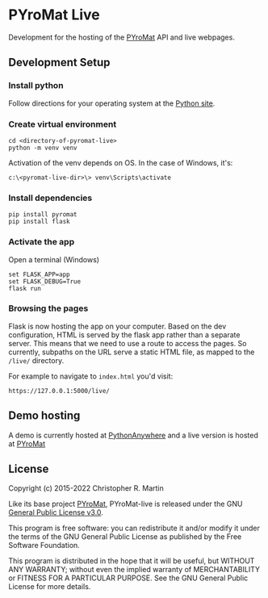# PYroMat Live
Development for the hosting of the [PYroMat](https://github.com/chmarti1/PYroMat) API and live webpages. 


## Development Setup

### Install python 
Follow directions for your operating system at the [Python site](https://python.org).

### Create virtual environment
```
cd <directory-of-pyromat-live>
python -m venv venv
```
Activation of the venv depends on OS. In the case of Windows, it's:
```
c:\<pyromat-live-dir>\> venv\Scripts\activate
```

### Install dependencies

```
pip install pyromat
pip install flask
```

### Activate the app 
Open a terminal (Windows)
```
set FLASK_APP=app
set FLASK_DEBUG=True
flask run
```

### Browsing the pages
Flask is now hosting the app on your computer. Based on the dev configuration,
HTML is served by the flask app rather than a separate server. This means that 
we need to use a route to access the pages. So currently, subpaths on the URL
serve a static HTML file, as mapped to the `/live/` directory.

For example to navigate to `index.html` you'd visit:
```
https://127.0.0.1:5000/live/
```

## Demo hosting
A demo is currently hosted at [PythonAnywhere](https://jranalli.pythonanywhere.com/)
and a live version is hosted at [PYroMat](http://pyromat.org/live)



## License
Copyright (c) 2015-2022 Christopher R. Martin

Like its base project [PYroMat](https://github.com/chmarti1/PYroMat), PYroMat-live is released under the GNU [General Public License v3.0](http://www.gnu.org/licenses/gpl-3.0.en.html).

This program is free software: you can redistribute it and/or modify it under the terms of the GNU General Public License as published by the Free Software Foundation.

This program is distributed in the hope that it will be useful, but WITHOUT ANY WARRANTY; without even the implied warranty of MERCHANTABILITY or FITNESS FOR A PARTICULAR PURPOSE.  See the GNU General Public License for more details.

